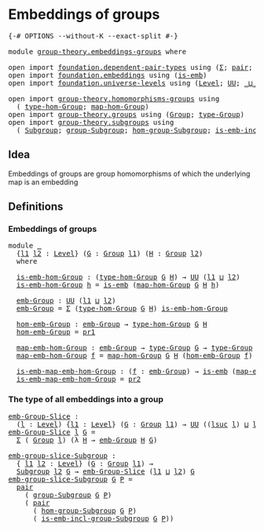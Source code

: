 # Embeddings of groups

<pre class="Agda"><a id="33" class="Symbol">{-#</a> <a id="37" class="Keyword">OPTIONS</a> <a id="45" class="Pragma">--without-K</a> <a id="57" class="Pragma">--exact-split</a> <a id="71" class="Symbol">#-}</a>

<a id="76" class="Keyword">module</a> <a id="83" href="group-theory.embeddings-groups.html" class="Module">group-theory.embeddings-groups</a> <a id="114" class="Keyword">where</a>

<a id="121" class="Keyword">open</a> <a id="126" class="Keyword">import</a> <a id="133" href="foundation.dependent-pair-types.html" class="Module">foundation.dependent-pair-types</a> <a id="165" class="Keyword">using</a> <a id="171" class="Symbol">(</a><a id="172" href="foundation-core.dependent-pair-types.html#502" class="Record">Σ</a><a id="173" class="Symbol">;</a> <a id="175" href="foundation-core.dependent-pair-types.html#575" class="InductiveConstructor">pair</a><a id="179" class="Symbol">;</a> <a id="181" href="foundation-core.dependent-pair-types.html#592" class="Field">pr1</a><a id="184" class="Symbol">;</a> <a id="186" href="foundation-core.dependent-pair-types.html#604" class="Field">pr2</a><a id="189" class="Symbol">)</a>
<a id="191" class="Keyword">open</a> <a id="196" class="Keyword">import</a> <a id="203" href="foundation.embeddings.html" class="Module">foundation.embeddings</a> <a id="225" class="Keyword">using</a> <a id="231" class="Symbol">(</a><a id="232" href="foundation-core.embeddings.html#980" class="Function">is-emb</a><a id="238" class="Symbol">)</a>
<a id="240" class="Keyword">open</a> <a id="245" class="Keyword">import</a> <a id="252" href="foundation.universe-levels.html" class="Module">foundation.universe-levels</a> <a id="279" class="Keyword">using</a> <a id="285" class="Symbol">(</a><a id="286" href="Agda.Primitive.html#597" class="Postulate">Level</a><a id="291" class="Symbol">;</a> <a id="293" href="foundation-core.universe-levels.html#222" class="Primitive">UU</a><a id="295" class="Symbol">;</a> <a id="297" href="Agda.Primitive.html#810" class="Primitive Operator">_⊔_</a><a id="300" class="Symbol">;</a> <a id="302" href="Agda.Primitive.html#780" class="Primitive">lsuc</a><a id="306" class="Symbol">)</a>

<a id="309" class="Keyword">open</a> <a id="314" class="Keyword">import</a> <a id="321" href="group-theory.homomorphisms-groups.html" class="Module">group-theory.homomorphisms-groups</a> <a id="355" class="Keyword">using</a>
  <a id="363" class="Symbol">(</a> <a id="365" href="group-theory.homomorphisms-groups.html#1566" class="Function">type-hom-Group</a><a id="379" class="Symbol">;</a> <a id="381" href="group-theory.homomorphisms-groups.html#1695" class="Function">map-hom-Group</a><a id="394" class="Symbol">)</a>
<a id="396" class="Keyword">open</a> <a id="401" class="Keyword">import</a> <a id="408" href="group-theory.groups.html" class="Module">group-theory.groups</a> <a id="428" class="Keyword">using</a> <a id="434" class="Symbol">(</a><a id="435" href="group-theory.groups.html#2398" class="Function">Group</a><a id="440" class="Symbol">;</a> <a id="442" href="group-theory.groups.html#2641" class="Function">type-Group</a><a id="452" class="Symbol">)</a>
<a id="454" class="Keyword">open</a> <a id="459" class="Keyword">import</a> <a id="466" href="group-theory.subgroups.html" class="Module">group-theory.subgroups</a> <a id="489" class="Keyword">using</a>
  <a id="497" class="Symbol">(</a> <a id="499" href="group-theory.subgroups.html#3543" class="Function">Subgroup</a><a id="507" class="Symbol">;</a> <a id="509" href="group-theory.subgroups.html#8530" class="Function">group-Subgroup</a><a id="523" class="Symbol">;</a> <a id="525" href="group-theory.subgroups.html#9437" class="Function">hom-group-Subgroup</a><a id="543" class="Symbol">;</a> <a id="545" href="group-theory.subgroups.html#5493" class="Function">is-emb-incl-group-Subgroup</a><a id="571" class="Symbol">)</a>
</pre>
## Idea

Embeddings of groups are group homomorphisms of which the underlying map is an embedding

## Definitions

### Embeddings of groups

<pre class="Agda"><a id="727" class="Keyword">module</a> <a id="734" href="group-theory.embeddings-groups.html#734" class="Module">_</a>
  <a id="738" class="Symbol">{</a><a id="739" href="group-theory.embeddings-groups.html#739" class="Bound">l1</a> <a id="742" href="group-theory.embeddings-groups.html#742" class="Bound">l2</a> <a id="745" class="Symbol">:</a> <a id="747" href="Agda.Primitive.html#597" class="Postulate">Level</a><a id="752" class="Symbol">}</a> <a id="754" class="Symbol">(</a><a id="755" href="group-theory.embeddings-groups.html#755" class="Bound">G</a> <a id="757" class="Symbol">:</a> <a id="759" href="group-theory.groups.html#2398" class="Function">Group</a> <a id="765" href="group-theory.embeddings-groups.html#739" class="Bound">l1</a><a id="767" class="Symbol">)</a> <a id="769" class="Symbol">(</a><a id="770" href="group-theory.embeddings-groups.html#770" class="Bound">H</a> <a id="772" class="Symbol">:</a> <a id="774" href="group-theory.groups.html#2398" class="Function">Group</a> <a id="780" href="group-theory.embeddings-groups.html#742" class="Bound">l2</a><a id="782" class="Symbol">)</a>
  <a id="786" class="Keyword">where</a>

  <a id="795" href="group-theory.embeddings-groups.html#795" class="Function">is-emb-hom-Group</a> <a id="812" class="Symbol">:</a> <a id="814" class="Symbol">(</a><a id="815" href="group-theory.homomorphisms-groups.html#1566" class="Function">type-hom-Group</a> <a id="830" href="group-theory.embeddings-groups.html#755" class="Bound">G</a> <a id="832" href="group-theory.embeddings-groups.html#770" class="Bound">H</a><a id="833" class="Symbol">)</a> <a id="835" class="Symbol">→</a> <a id="837" href="foundation-core.universe-levels.html#222" class="Primitive">UU</a> <a id="840" class="Symbol">(</a><a id="841" href="group-theory.embeddings-groups.html#739" class="Bound">l1</a> <a id="844" href="Agda.Primitive.html#810" class="Primitive Operator">⊔</a> <a id="846" href="group-theory.embeddings-groups.html#742" class="Bound">l2</a><a id="848" class="Symbol">)</a>
  <a id="852" href="group-theory.embeddings-groups.html#795" class="Function">is-emb-hom-Group</a> <a id="869" href="group-theory.embeddings-groups.html#869" class="Bound">h</a> <a id="871" class="Symbol">=</a> <a id="873" href="foundation-core.embeddings.html#980" class="Function">is-emb</a> <a id="880" class="Symbol">(</a><a id="881" href="group-theory.homomorphisms-groups.html#1695" class="Function">map-hom-Group</a> <a id="895" href="group-theory.embeddings-groups.html#755" class="Bound">G</a> <a id="897" href="group-theory.embeddings-groups.html#770" class="Bound">H</a> <a id="899" href="group-theory.embeddings-groups.html#869" class="Bound">h</a><a id="900" class="Symbol">)</a>

  <a id="905" href="group-theory.embeddings-groups.html#905" class="Function">emb-Group</a> <a id="915" class="Symbol">:</a> <a id="917" href="foundation-core.universe-levels.html#222" class="Primitive">UU</a> <a id="920" class="Symbol">(</a><a id="921" href="group-theory.embeddings-groups.html#739" class="Bound">l1</a> <a id="924" href="Agda.Primitive.html#810" class="Primitive Operator">⊔</a> <a id="926" href="group-theory.embeddings-groups.html#742" class="Bound">l2</a><a id="928" class="Symbol">)</a>
  <a id="932" href="group-theory.embeddings-groups.html#905" class="Function">emb-Group</a> <a id="942" class="Symbol">=</a> <a id="944" href="foundation-core.dependent-pair-types.html#502" class="Record">Σ</a> <a id="946" class="Symbol">(</a><a id="947" href="group-theory.homomorphisms-groups.html#1566" class="Function">type-hom-Group</a> <a id="962" href="group-theory.embeddings-groups.html#755" class="Bound">G</a> <a id="964" href="group-theory.embeddings-groups.html#770" class="Bound">H</a><a id="965" class="Symbol">)</a> <a id="967" href="group-theory.embeddings-groups.html#795" class="Function">is-emb-hom-Group</a>

  <a id="987" href="group-theory.embeddings-groups.html#987" class="Function">hom-emb-Group</a> <a id="1001" class="Symbol">:</a> <a id="1003" href="group-theory.embeddings-groups.html#905" class="Function">emb-Group</a> <a id="1013" class="Symbol">→</a> <a id="1015" href="group-theory.homomorphisms-groups.html#1566" class="Function">type-hom-Group</a> <a id="1030" href="group-theory.embeddings-groups.html#755" class="Bound">G</a> <a id="1032" href="group-theory.embeddings-groups.html#770" class="Bound">H</a>
  <a id="1036" href="group-theory.embeddings-groups.html#987" class="Function">hom-emb-Group</a> <a id="1050" class="Symbol">=</a> <a id="1052" href="foundation-core.dependent-pair-types.html#592" class="Field">pr1</a>

  <a id="1059" href="group-theory.embeddings-groups.html#1059" class="Function">map-emb-hom-Group</a> <a id="1077" class="Symbol">:</a> <a id="1079" href="group-theory.embeddings-groups.html#905" class="Function">emb-Group</a> <a id="1089" class="Symbol">→</a> <a id="1091" href="group-theory.groups.html#2641" class="Function">type-Group</a> <a id="1102" href="group-theory.embeddings-groups.html#755" class="Bound">G</a> <a id="1104" class="Symbol">→</a> <a id="1106" href="group-theory.groups.html#2641" class="Function">type-Group</a> <a id="1117" href="group-theory.embeddings-groups.html#770" class="Bound">H</a>
  <a id="1121" href="group-theory.embeddings-groups.html#1059" class="Function">map-emb-hom-Group</a> <a id="1139" href="group-theory.embeddings-groups.html#1139" class="Bound">f</a> <a id="1141" class="Symbol">=</a> <a id="1143" href="group-theory.homomorphisms-groups.html#1695" class="Function">map-hom-Group</a> <a id="1157" href="group-theory.embeddings-groups.html#755" class="Bound">G</a> <a id="1159" href="group-theory.embeddings-groups.html#770" class="Bound">H</a> <a id="1161" class="Symbol">(</a><a id="1162" href="group-theory.embeddings-groups.html#987" class="Function">hom-emb-Group</a> <a id="1176" href="group-theory.embeddings-groups.html#1139" class="Bound">f</a><a id="1177" class="Symbol">)</a>

  <a id="1182" href="group-theory.embeddings-groups.html#1182" class="Function">is-emb-map-emb-hom-Group</a> <a id="1207" class="Symbol">:</a> <a id="1209" class="Symbol">(</a><a id="1210" href="group-theory.embeddings-groups.html#1210" class="Bound">f</a> <a id="1212" class="Symbol">:</a> <a id="1214" href="group-theory.embeddings-groups.html#905" class="Function">emb-Group</a><a id="1223" class="Symbol">)</a> <a id="1225" class="Symbol">→</a> <a id="1227" href="foundation-core.embeddings.html#980" class="Function">is-emb</a> <a id="1234" class="Symbol">(</a><a id="1235" href="group-theory.embeddings-groups.html#1059" class="Function">map-emb-hom-Group</a> <a id="1253" href="group-theory.embeddings-groups.html#1210" class="Bound">f</a><a id="1254" class="Symbol">)</a>
  <a id="1258" href="group-theory.embeddings-groups.html#1182" class="Function">is-emb-map-emb-hom-Group</a> <a id="1283" class="Symbol">=</a> <a id="1285" href="foundation-core.dependent-pair-types.html#604" class="Field">pr2</a>
</pre>
### The type of all embeddings into a group

<pre class="Agda"><a id="emb-Group-Slice"></a><a id="1347" href="group-theory.embeddings-groups.html#1347" class="Function">emb-Group-Slice</a> <a id="1363" class="Symbol">:</a>
  <a id="1367" class="Symbol">(</a><a id="1368" href="group-theory.embeddings-groups.html#1368" class="Bound">l</a> <a id="1370" class="Symbol">:</a> <a id="1372" href="Agda.Primitive.html#597" class="Postulate">Level</a><a id="1377" class="Symbol">)</a> <a id="1379" class="Symbol">{</a><a id="1380" href="group-theory.embeddings-groups.html#1380" class="Bound">l1</a> <a id="1383" class="Symbol">:</a> <a id="1385" href="Agda.Primitive.html#597" class="Postulate">Level</a><a id="1390" class="Symbol">}</a> <a id="1392" class="Symbol">(</a><a id="1393" href="group-theory.embeddings-groups.html#1393" class="Bound">G</a> <a id="1395" class="Symbol">:</a> <a id="1397" href="group-theory.groups.html#2398" class="Function">Group</a> <a id="1403" href="group-theory.embeddings-groups.html#1380" class="Bound">l1</a><a id="1405" class="Symbol">)</a> <a id="1407" class="Symbol">→</a> <a id="1409" href="foundation-core.universe-levels.html#222" class="Primitive">UU</a> <a id="1412" class="Symbol">((</a><a id="1414" href="Agda.Primitive.html#780" class="Primitive">lsuc</a> <a id="1419" href="group-theory.embeddings-groups.html#1368" class="Bound">l</a><a id="1420" class="Symbol">)</a> <a id="1422" href="Agda.Primitive.html#810" class="Primitive Operator">⊔</a> <a id="1424" href="group-theory.embeddings-groups.html#1380" class="Bound">l1</a><a id="1426" class="Symbol">)</a>
<a id="1428" href="group-theory.embeddings-groups.html#1347" class="Function">emb-Group-Slice</a> <a id="1444" href="group-theory.embeddings-groups.html#1444" class="Bound">l</a> <a id="1446" href="group-theory.embeddings-groups.html#1446" class="Bound">G</a> <a id="1448" class="Symbol">=</a>
  <a id="1452" href="foundation-core.dependent-pair-types.html#502" class="Record">Σ</a> <a id="1454" class="Symbol">(</a> <a id="1456" href="group-theory.groups.html#2398" class="Function">Group</a> <a id="1462" href="group-theory.embeddings-groups.html#1444" class="Bound">l</a><a id="1463" class="Symbol">)</a> <a id="1465" class="Symbol">(λ</a> <a id="1468" href="group-theory.embeddings-groups.html#1468" class="Bound">H</a> <a id="1470" class="Symbol">→</a> <a id="1472" href="group-theory.embeddings-groups.html#905" class="Function">emb-Group</a> <a id="1482" href="group-theory.embeddings-groups.html#1468" class="Bound">H</a> <a id="1484" href="group-theory.embeddings-groups.html#1446" class="Bound">G</a><a id="1485" class="Symbol">)</a>

<a id="emb-group-slice-Subgroup"></a><a id="1488" href="group-theory.embeddings-groups.html#1488" class="Function">emb-group-slice-Subgroup</a> <a id="1513" class="Symbol">:</a>
  <a id="1517" class="Symbol">{</a> <a id="1519" href="group-theory.embeddings-groups.html#1519" class="Bound">l1</a> <a id="1522" href="group-theory.embeddings-groups.html#1522" class="Bound">l2</a> <a id="1525" class="Symbol">:</a> <a id="1527" href="Agda.Primitive.html#597" class="Postulate">Level</a><a id="1532" class="Symbol">}</a> <a id="1534" class="Symbol">(</a><a id="1535" href="group-theory.embeddings-groups.html#1535" class="Bound">G</a> <a id="1537" class="Symbol">:</a> <a id="1539" href="group-theory.groups.html#2398" class="Function">Group</a> <a id="1545" href="group-theory.embeddings-groups.html#1519" class="Bound">l1</a><a id="1547" class="Symbol">)</a> <a id="1549" class="Symbol">→</a>
  <a id="1553" href="group-theory.subgroups.html#3543" class="Function">Subgroup</a> <a id="1562" href="group-theory.embeddings-groups.html#1522" class="Bound">l2</a> <a id="1565" href="group-theory.embeddings-groups.html#1535" class="Bound">G</a> <a id="1567" class="Symbol">→</a> <a id="1569" href="group-theory.embeddings-groups.html#1347" class="Function">emb-Group-Slice</a> <a id="1585" class="Symbol">(</a><a id="1586" href="group-theory.embeddings-groups.html#1519" class="Bound">l1</a> <a id="1589" href="Agda.Primitive.html#810" class="Primitive Operator">⊔</a> <a id="1591" href="group-theory.embeddings-groups.html#1522" class="Bound">l2</a><a id="1593" class="Symbol">)</a> <a id="1595" href="group-theory.embeddings-groups.html#1535" class="Bound">G</a>
<a id="1597" href="group-theory.embeddings-groups.html#1488" class="Function">emb-group-slice-Subgroup</a> <a id="1622" href="group-theory.embeddings-groups.html#1622" class="Bound">G</a> <a id="1624" href="group-theory.embeddings-groups.html#1624" class="Bound">P</a> <a id="1626" class="Symbol">=</a>
  <a id="1630" href="foundation-core.dependent-pair-types.html#575" class="InductiveConstructor">pair</a>
    <a id="1639" class="Symbol">(</a> <a id="1641" href="group-theory.subgroups.html#8530" class="Function">group-Subgroup</a> <a id="1656" href="group-theory.embeddings-groups.html#1622" class="Bound">G</a> <a id="1658" href="group-theory.embeddings-groups.html#1624" class="Bound">P</a><a id="1659" class="Symbol">)</a>
    <a id="1665" class="Symbol">(</a> <a id="1667" href="foundation-core.dependent-pair-types.html#575" class="InductiveConstructor">pair</a>
      <a id="1678" class="Symbol">(</a> <a id="1680" href="group-theory.subgroups.html#9437" class="Function">hom-group-Subgroup</a> <a id="1699" href="group-theory.embeddings-groups.html#1622" class="Bound">G</a> <a id="1701" href="group-theory.embeddings-groups.html#1624" class="Bound">P</a><a id="1702" class="Symbol">)</a>
      <a id="1710" class="Symbol">(</a> <a id="1712" href="group-theory.subgroups.html#5493" class="Function">is-emb-incl-group-Subgroup</a> <a id="1739" href="group-theory.embeddings-groups.html#1622" class="Bound">G</a> <a id="1741" href="group-theory.embeddings-groups.html#1624" class="Bound">P</a><a id="1742" class="Symbol">))</a>
</pre>
